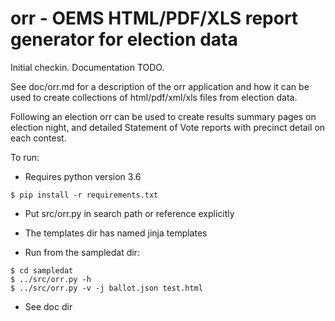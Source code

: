 # orr - OEMS HTML/PDF/XLS report generator for election data

Initial checkin. Documentation TODO.

See doc/orr.md for a description of the orr application
and how it can be used to create collections of html/pdf/xml/xls
files from election data.

Following an election orr can be used to create results summary
pages on election night, and detailed Statement of Vote reports
with precinct detail on each contest.

To run:

* Requires python version 3.6

```
$ pip install -r requirements.txt
```

* Put src/orr.py in search path or reference explicitly

* The templates dir has named jinja templates

* Run from the sampledat dir:

```
$ cd sampledat
$ ../src/orr.py -h
$ ../src/orr.py -v -j ballot.json test.html
```

* See doc dir
